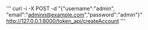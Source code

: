 '''
curl -i -X POST -d "{\"username\":\"admin\", \"email\":\"adminn@example.com\",\"password\":\"admin\"}" http://127.0.0.1:8000/token_api/createAccount
'''

